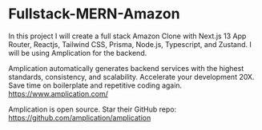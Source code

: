 # Fullstack-MERN-Amazon

In this project I will create a full stack Amazon Clone with Next.js 13 App Router, Reactjs, Tailwind CSS, Prisma, Node.js, Typescript, and Zustand. I will be using Amplication for the backend.

Amplication automatically generates backend services with the highest standards, consistency, and scalability. Accelerate your development 20X. Save time on boilerplate and repetitive coding again.
https://www.amplication.com/

Amplication is open source. Star their GitHub repo: https://github.com/amplication/amplication
